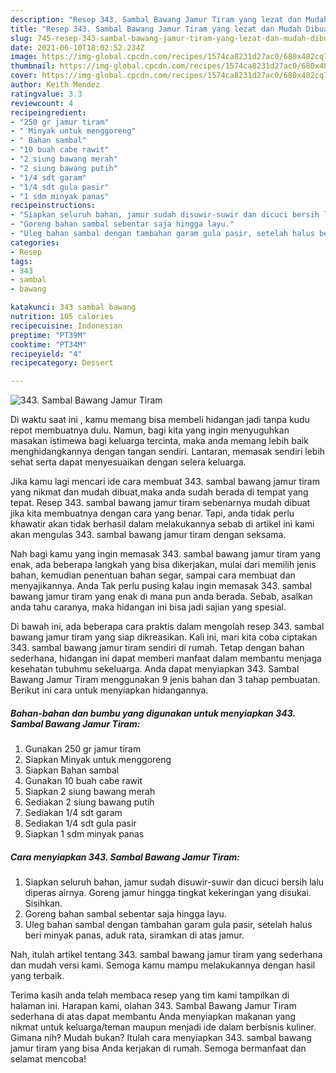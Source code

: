 ```yaml
---
description: "Resep 343. Sambal Bawang Jamur Tiram yang lezat dan Mudah Dibuat"
title: "Resep 343. Sambal Bawang Jamur Tiram yang lezat dan Mudah Dibuat"
slug: 745-resep-343-sambal-bawang-jamur-tiram-yang-lezat-dan-mudah-dibuat
date: 2021-06-10T18:02:52.234Z
image: https://img-global.cpcdn.com/recipes/1574ca8231d27ac0/680x482cq70/343-sambal-bawang-jamur-tiram-foto-resep-utama.jpg
thumbnail: https://img-global.cpcdn.com/recipes/1574ca8231d27ac0/680x482cq70/343-sambal-bawang-jamur-tiram-foto-resep-utama.jpg
cover: https://img-global.cpcdn.com/recipes/1574ca8231d27ac0/680x482cq70/343-sambal-bawang-jamur-tiram-foto-resep-utama.jpg
author: Keith Mendez
ratingvalue: 3.3
reviewcount: 4
recipeingredient:
- "250 gr jamur tiram"
- " Minyak untuk menggoreng"
- " Bahan sambal"
- "10 buah cabe rawit"
- "2 siung bawang merah"
- "2 siung bawang putih"
- "1/4 sdt garam"
- "1/4 sdt gula pasir"
- "1 sdm minyak panas"
recipeinstructions:
- "Siapkan seluruh bahan, jamur sudah disuwir-suwir dan dicuci bersih lalu diperas airnya. Goreng jamur hingga tingkat kekeringan yang disukai. Sisihkan."
- "Goreng bahan sambal sebentar saja hingga layu."
- "Uleg bahan sambal dengan tambahan garam gula pasir, setelah halus beri minyak panas, aduk rata, siramkan di atas jamur."
categories:
- Resep
tags:
- 343
- sambal
- bawang

katakunci: 343 sambal bawang 
nutrition: 105 calories
recipecuisine: Indonesian
preptime: "PT39M"
cooktime: "PT34M"
recipeyield: "4"
recipecategory: Dessert

---
```



![343. Sambal Bawang Jamur Tiram](https://img-global.cpcdn.com/recipes/1574ca8231d27ac0/680x482cq70/343-sambal-bawang-jamur-tiram-foto-resep-utama.jpg)

Di waktu  saat ini , kamu memang bisa membeli hidangan jadi tanpa kudu repot membuatnya dulu. Namun, bagi kita yang ingin menyuguhkan masakan istimewa bagi keluarga tercinta, maka anda memang lebih baik menghidangkannya dengan tangan sendiri. Lantaran, memasak sendiri lebih sehat serta dapat menyesuaikan dengan selera keluarga.

Jika kamu lagi mencari ide cara membuat 343. sambal bawang jamur tiram yang nikmat dan mudah dibuat,maka anda sudah berada di tempat yang tepat. Resep 343. sambal bawang jamur tiram  sebenarnya mudah dibuat jika kita membuatnya dengan cara yang benar. Tapi, anda tidak perlu khawatir akan tidak berhasil dalam melakukannya 
sebab di artikel ini kami akan mengulas 343. sambal bawang jamur tiram dengan seksama.  



Nah bagi kamu yang ingin memasak 343. sambal bawang jamur tiram yang enak, ada beberapa langkah yang bisa dikerjakan, mulai dari memilih jenis bahan, kemudian penentuan bahan segar, sampai cara membuat dan menyajikannya. Anda Tak perlu pusing kalau ingin memasak 343. sambal bawang jamur tiram yang enak di mana pun anda berada. Sebab, asalkan anda  tahu caranya, maka hidangan ini bisa jadi sajian yang spesial.

Di bawah ini, ada beberapa cara praktis  dalam mengolah resep 343. sambal bawang jamur tiram yang siap dikreasikan. Kali ini, mari kita coba ciptakan 343. sambal bawang jamur tiram sendiri di rumah. Tetap dengan bahan sederhana, hidangan ini dapat memberi manfaat dalam membantu menjaga kesehatan tubuhmu sekeluarga. Anda dapat menyiapkan 343. Sambal Bawang Jamur Tiram menggunakan 9 jenis bahan dan 3 tahap pembuatan. Berikut ini cara untuk menyiapkan hidangannya.

<!--inarticleads1-->

##### Bahan-bahan dan bumbu yang digunakan untuk menyiapkan 343. Sambal Bawang Jamur Tiram:

1. Gunakan 250 gr jamur tiram
1. Siapkan  Minyak untuk menggoreng
1. Siapkan  Bahan sambal
1. Gunakan 10 buah cabe rawit
1. Siapkan 2 siung bawang merah
1. Sediakan 2 siung bawang putih
1. Sediakan 1/4 sdt garam
1. Sediakan 1/4 sdt gula pasir
1. Siapkan 1 sdm minyak panas




<!--inarticleads2-->

##### Cara menyiapkan 343. Sambal Bawang Jamur Tiram:

1. Siapkan seluruh bahan, jamur sudah disuwir-suwir dan dicuci bersih lalu diperas airnya. Goreng jamur hingga tingkat kekeringan yang disukai. Sisihkan.
1. Goreng bahan sambal sebentar saja hingga layu.
1. Uleg bahan sambal dengan tambahan garam gula pasir, setelah halus beri minyak panas, aduk rata, siramkan di atas jamur.




Nah, itulah artikel tentang  343. sambal bawang jamur tiram  yang sederhana dan mudah versi kami. Semoga kamu mampu melakukannya dengan hasil yang terbaik. 

Terima kasih anda telah membaca resep yang tim kami tampilkan di halaman ini. Harapan kami, olahan  343. Sambal Bawang Jamur Tiram sederhana di atas dapat membantu Anda menyiapkan makanan yang nikmat untuk keluarga/teman maupun menjadi ide dalam berbisnis kuliner. Gimana nih? Mudah bukan? Itulah cara menyiapkan 343. sambal bawang jamur tiram yang bisa Anda kerjakan di rumah. Semoga bermanfaat dan selamat mencoba!

